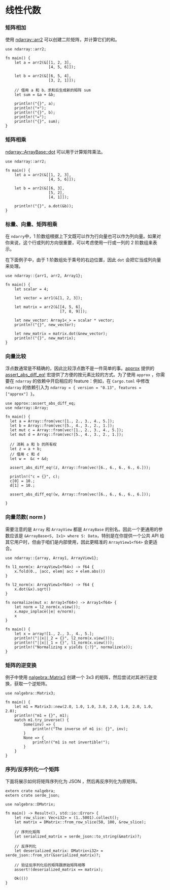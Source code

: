 # 线性代数

### 矩阵相加

使用 [ndarray::arr2](https://docs.rs/ndarray/*/ndarray/fn.arr2.html) 可以创建二阶矩阵，并计算它们的和。

```rust,editable
use ndarray::arr2;

fn main() {
    let a = arr2(&[[1, 2, 3],
                   [4, 5, 6]]);

    let b = arr2(&[[6, 5, 4],
                   [3, 2, 1]]);

    // 借用 a 和 b，求和后生成新的矩阵 sum
    let sum = &a + &b;

    println!("{}", a);
    println!("+");
    println!("{}", b);
    println!("=");
    println!("{}", sum);
}
```

### 矩阵相乘

[ndarray::ArrayBase::dot](https://docs.rs/ndarray/0.15.4/ndarray/struct.ArrayBase.html#method.dot-1) 可以用于计算矩阵乘法。

```rust,editable
use ndarray::arr2;

fn main() {
    let a = arr2(&[[1, 2, 3],
                   [4, 5, 6]]);

    let b = arr2(&[[6, 3],
                   [5, 2],
                   [4, 1]]);

    println!("{}", a.dot(&b));
}
```

### 标量、向量、矩阵相乘

在 `ndarry`中，1 阶数组根据上下文既可以作为行向量也可以作为列向量。如果对你来说，这个行或列的方向很重要，可以考虑使用一行或一列的 2 阶数组来表示。

在下面例子中，由于 1 阶数组处于乘号的右边位置，因此 `dot` 会把它当成列向量来处理。

```rust,editable
use ndarray::{arr1, arr2, Array1};

fn main() {
    let scalar = 4;

    let vector = arr1(&[1, 2, 3]);

    let matrix = arr2(&[[4, 5, 6],
                        [7, 8, 9]]);

    let new_vector: Array1<_> = scalar * vector;
    println!("{}", new_vector);

    let new_matrix = matrix.dot(&new_vector);
    println!("{}", new_matrix);
}
```

### 向量比较

浮点数通常是不精确的，因此比较浮点数不是一件简单的事。[approx](https://docs.rs/approx/*/approx/index.html) 提供的 [assert_abs_diff_eq!](https://docs.rs/approx/0.5.1/approx/macro.assert_abs_diff_eq.html) 宏提供了方便的按元素比较的方式。为了使用 `approx` ，你需要在 `ndarray` 的依赖中开启相应的 feature：例如，在 `Cargo.toml` 中修改 `ndarray` 的依赖引入为 `ndarray = { version = "0.13", features = ["approx"] }`。

```rust,editable
use approx::assert_abs_diff_eq;
use ndarray::Array;

fn main() {
  let a = Array::from(vec![1., 2., 3., 4., 5.]);
  let b = Array::from(vec![5., 4., 3., 2., 1.]);
  let mut c = Array::from(vec![1., 2., 3., 4., 5.]);
  let mut d = Array::from(vec![5., 4., 3., 2., 1.]);
  
  // 消耗 a 和 b 的所有权
  let z = a + b;
  // 借用 c 和 d
  let w =  &c + &d;

  assert_abs_diff_eq!(z, Array::from(vec![6., 6., 6., 6., 6.]));

  println!("c = {}", c);
  c[0] = 10.;
  d[1] = 10.;

  assert_abs_diff_eq!(w, Array::from(vec![6., 6., 6., 6., 6.]));

}
```

### 向量范数( norm )

需要注意的是 `Array` 和 `ArrayView` 都是 `ArrayBase` 的别名。因此一个更通用的参数应该是 `&ArrayBase<S, Ix1> where S: Data`，特别是在你提供一个公共 API 给其它用户时，但由于咱们是内部使用，因此更精准的 `ArrayView1<f64>` 会更适合。

```rust,editable
use ndarray::{array, Array1, ArrayView1};

fn l1_norm(x: ArrayView1<f64>) -> f64 {
    x.fold(0., |acc, elem| acc + elem.abs())
}

fn l2_norm(x: ArrayView1<f64>) -> f64 {
    x.dot(&x).sqrt()
}

fn normalize(mut x: Array1<f64>) -> Array1<f64> {
    let norm = l2_norm(x.view());
    x.mapv_inplace(|e| e/norm);
    x
}

fn main() {
    let x = array![1., 2., 3., 4., 5.];
    println!("||x||_2 = {}", l2_norm(x.view()));
    println!("||x||_1 = {}", l1_norm(x.view()));
    println!("Normalizing x yields {:?}", normalize(x));
}
```

### 矩阵的逆变换
例子中使用 [nalgebra::Matrix3](https://docs.rs/nalgebra/*/nalgebra/base/type.Matrix3.html) 创建一个 3x3 的矩阵，然后尝试对其进行逆变换，获取一个逆矩阵。

```rust,editable
use nalgebra::Matrix3;

fn main() {
    let m1 = Matrix3::new(2.0, 1.0, 1.0, 3.0, 2.0, 1.0, 2.0, 1.0, 2.0);
    println!("m1 = {}", m1);
    match m1.try_inverse() {
        Some(inv) => {
            println!("The inverse of m1 is: {}", inv);
        }
        None => {
            println!("m1 is not invertible!");
        }
    }
}
```

### 序列/反序列化一个矩阵

下面将展示如何将矩阵序列化为 JSON ，然后再反序列化为原矩阵。

```rust,editable
extern crate nalgebra;
extern crate serde_json;

use nalgebra::DMatrix;

fn main() -> Result<(), std::io::Error> {
    let row_slice: Vec<i32> = (1..5001).collect();
    let matrix = DMatrix::from_row_slice(50, 100, &row_slice);

    // 序列化矩阵
    let serialized_matrix = serde_json::to_string(&matrix)?;

    // 反序列化
    let deserialized_matrix: DMatrix<i32> = serde_json::from_str(&serialized_matrix)?;

    // 验证反序列化后的矩阵跟原始矩阵相等
    assert!(deserialized_matrix == matrix);

    Ok(())
}
```